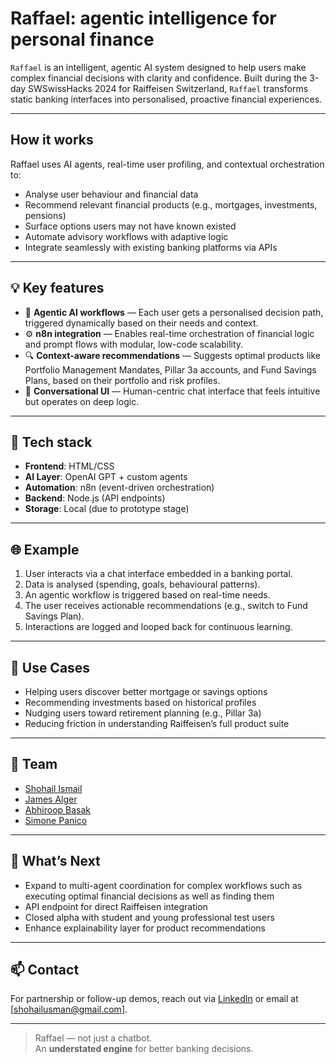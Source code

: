 # Raffael: agentic intelligence for personal finance

`Raffael` is an intelligent, agentic AI system designed to help users make complex financial decisions with clarity and confidence. Built during the 3-day SWSwissHacks 2024 for Raiffeisen Switzerland, `Raffael` transforms static banking interfaces into personalised, proactive financial experiences.

---

## How it works

Raffael uses AI agents, real-time user profiling, and contextual orchestration to:

- Analyse user behaviour and financial data
- Recommend relevant financial products (e.g., mortgages, investments, pensions)
- Surface options users may not have known existed
- Automate advisory workflows with adaptive logic
- Integrate seamlessly with existing banking platforms via APIs

---

## 💡 Key features

- 🧭 **Agentic AI workflows** — Each user gets a personalised decision path, triggered dynamically based on their needs and context.
- ⚙️ **n8n integration** — Enables real-time orchestration of financial logic and prompt flows with modular, low-code scalability.
- 🔍 **Context-aware recommendations** — Suggests optimal products like Portfolio Management Mandates, Pillar 3a accounts, and Fund Savings Plans, based on their portfolio and risk profiles.
- 💬 **Conversational UI** — Human-centric chat interface that feels intuitive but operates on deep logic.

---

## 🔧 Tech stack

- **Frontend**: HTML/CSS
- **AI Layer**: OpenAI GPT + custom agents
- **Automation**: n8n (event-driven orchestration)  
- **Backend**: Node.js (API endpoints)  
- **Storage**: Local (due to prototype stage)

---

## 🌐 Example 

1. User interacts via a chat interface embedded in a banking portal.
2. Data is analysed (spending, goals, behavioural patterns).
3. An agentic workflow is triggered based on real-time needs.
4. The user receives actionable recommendations (e.g., switch to Fund Savings Plan).
5. Interactions are logged and looped back for continuous learning.

---

## 🧩 Use Cases

- Helping users discover better mortgage or savings options
- Recommending investments based on historical profiles
- Nudging users toward retirement planning (e.g., Pillar 3a)
- Reducing friction in understanding Raiffeisen’s full product suite

---

## 📍 Team

- [Shohail Ismail](https://github.com/Shohail-Ismail)
- [James Alger](https://github.com/JamesCAlger)
- [Abhiroop Basak](https://github.com/abhiroopbasak-tech)
- [Simone Panico](https://github.com/simone-panico)

---

## 📌 What’s Next

- Expand to multi-agent coordination for complex workflows such as executing optimal financial decisions as well as finding them
- API endpoint for direct Raiffeisen integration  
- Closed alpha with student and young professional test users  
- Enhance explainability layer for product recommendations

---

## 📫 Contact

For partnership or follow-up demos, reach out via [LinkedIn](https://www.linkedin.com/in/shohailismail/) or email at [shohailusman@gmail.com].

---

> Raffael — not just a chatbot.  
> An **understated engine** for better banking decisions.
